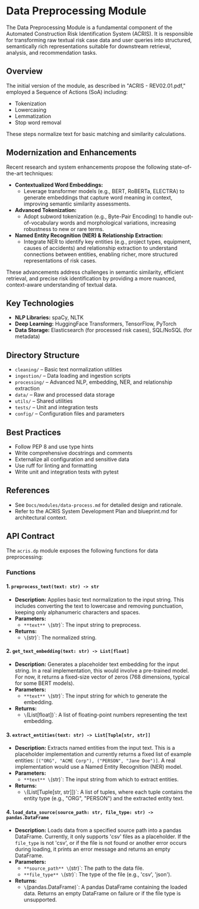 # Data Preprocessing Module

The Data Preprocessing Module is a fundamental component of the Automated Construction Risk Identification System (ACRIS). It is responsible for transforming raw textual risk case data and user queries into structured, semantically rich representations suitable for downstream retrieval, analysis, and recommendation tasks.

## Overview

The initial version of the module, as described in "ACRIS - REV02.01.pdf," employed a Sequence of Actions (SoA) including:

- Tokenization
- Lowercasing
- Lemmatization
- Stop word removal

These steps normalize text for basic matching and similarity calculations.

## Modernization and Enhancements

Recent research and system enhancements propose the following state-of-the-art techniques:

- **Contextualized Word Embeddings:**
  - Leverage transformer models (e.g., BERT, RoBERTa, ELECTRA) to generate embeddings that capture word meaning in context, improving semantic similarity assessments.
- **Advanced Tokenization:**
  - Adopt subword tokenization (e.g., Byte-Pair Encoding) to handle out-of-vocabulary words and morphological variations, increasing robustness to new or rare terms.
- **Named Entity Recognition (NER) & Relationship Extraction:**
  - Integrate NER to identify key entities (e.g., project types, equipment, causes of accidents) and relationship extraction to understand connections between entities, enabling richer, more structured representations of risk cases.

These advancements address challenges in semantic similarity, efficient retrieval, and precise risk identification by providing a more nuanced, context-aware understanding of textual data.

## Key Technologies

- **NLP Libraries:** spaCy, NLTK
- **Deep Learning:** HuggingFace Transformers, TensorFlow, PyTorch
- **Data Storage:** Elasticsearch (for processed risk cases), SQL/NoSQL (for metadata)

## Directory Structure

- `cleaning/` – Basic text normalization utilities
- `ingestion/` – Data loading and ingestion scripts
- `processing/` – Advanced NLP, embedding, NER, and relationship extraction
- `data/` – Raw and processed data storage
- `utils/` – Shared utilities
- `tests/` – Unit and integration tests
- `config/` – Configuration files and parameters

## Best Practices

- Follow PEP 8 and use type hints
- Write comprehensive docstrings and comments
- Externalize all configuration and sensitive data
- Use ruff for linting and formatting
- Write unit and integration tests with pytest

## References

- See `Docs/modules/data-process.md` for detailed design and rationale.
- Refer to the ACRIS System Development Plan and blueprint.md for architectural context.

## API Contract

The `acris.dp` module exposes the following functions for data preprocessing:

### Functions

#### 1. `preprocess_text(text: str) -> str`

- **Description:** Applies basic text normalization to the input string. This includes converting the text to lowercase and removing punctuation, keeping only alphanumeric characters and spaces.
- **Parameters:**
    - `**text** \`(str)\`: The input string to preprocess.
- **Returns:**
    - `\`(str)\`: The normalized string.

#### 2. `get_text_embedding(text: str) -> List[float]`

- **Description:** Generates a placeholder text embedding for the input string. In a real implementation, this would involve a pre-trained model. For now, it returns a fixed-size vector of zeros (768 dimensions, typical for some BERT models).
- **Parameters:**
    - `**text** \`(str)\`: The input string for which to generate the embedding.
- **Returns:**
    - `\`(List[float])\`: A list of floating-point numbers representing the text embedding.

#### 3. `extract_entities(text: str) -> List[Tuple[str, str]]`

- **Description:** Extracts named entities from the input text. This is a placeholder implementation and currently returns a fixed list of example entities: `[("ORG", "ACME Corp"), ("PERSON", "Jane Doe")]`. A real implementation would use a Named Entity Recognition (NER) model.
- **Parameters:**
    - `**text** \`(str)\`: The input string from which to extract entities.
- **Returns:**
    - `\`(List[Tuple[str, str]])\`: A list of tuples, where each tuple contains the entity type (e.g., "ORG", "PERSON") and the extracted entity text.

#### 4. `load_data_source(source_path: str, file_type: str) -> pandas.DataFrame`

- **Description:** Loads data from a specified source path into a pandas DataFrame. Currently, it only supports 'csv' files as a placeholder. If the `file_type` is not 'csv', or if the file is not found or another error occurs during loading, it prints an error message and returns an empty DataFrame.
- **Parameters:**
    - `**source_path** \`(str)\`: The path to the data file.
    - `**file_type** \`(str)\`: The type of the file (e.g., 'csv', 'json').
- **Returns:**
    - `\`(pandas.DataFrame)\`: A pandas DataFrame containing the loaded data. Returns an empty DataFrame on failure or if the file type is unsupported.
